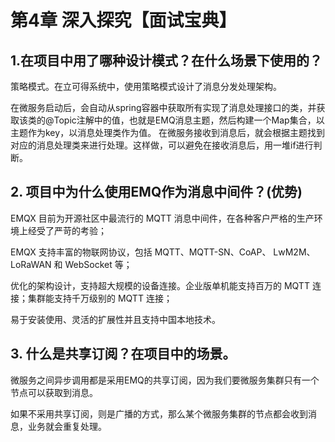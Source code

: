 # 第4章 深入探究【面试宝典】

## 1.在项目中用了哪种设计模式？在什么场景下使用的？

策略模式。在立可得系统中，使用策略模式设计了消息分发处理架构。

在微服务启动后，会自动从spring容器中获取所有实现了消息处理接口的类，并获取该类的@Topic注解中的值，也就是EMQ消息主题，然后构建一个Map集合，以主题作为key，以消息处理类作为值。  在微服务接收到消息后，就会根据主题找到对应的消息处理类来进行处理。这样做，可以避免在接收消息后，用一堆if进行判断。



## 2. 项目中为什么使用EMQ作为消息中间件？(优势)

EMQX 目前为开源社区中最流行的 MQTT 消息中间件，在各种客户严格的生产环境上经受了严苛的考验；

EMQX 支持丰富的物联网协议，包括 MQTT、MQTT-SN、CoAP、 LwM2M、LoRaWAN 和 WebSocket 等；

优化的架构设计，支持超大规模的设备连接。企业版单机能支持百万的 MQTT 连接；集群能支持千万级别的 MQTT 连接；

易于安装使用、灵活的扩展性并且支持中国本地技术。

## 3. 什么是共享订阅？在项目中的场景。

微服务之间异步调用都是采用EMQ的共享订阅，因为我们要微服务集群只有一个节点可以获取到消息。

如果不采用共享订阅，则是广播的方式，那么某个微服务集群的节点都会收到消息，业务就会重复处理。

